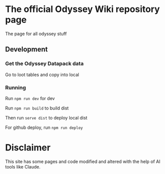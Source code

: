# The official Odyssey Wiki repository page

The page for all odyssey stuff


## Development 

### Get the Odyssey Datapack data 

Go to loot tables and copy into local 

### Running

Run `npm run dev` for dev

Run `npm run build` to build dist

Then run `serve dist` to deploy local dist

For github deploy, run `npm run deploy`


# Disclaimer 

This site has some pages and code modified and altered with the help of AI tools like Claude. 